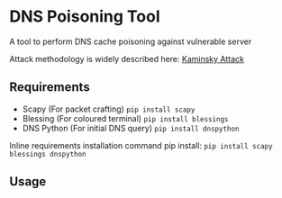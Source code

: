 # DNS Poisoning Tool
A tool to perform DNS cache poisoning against vulnerable server

Attack methodology is widely described here: [Kaminsky Attack](http://unixwiz.net/techtips/iguide-kaminsky-dns-vuln.html)

## Requirements
* Scapy (For packet crafting) `pip install scapy`
* Blessing (For coloured terminal) `pip install blessings`
* DNS Python (For initial DNS query)  `pip install dnspython`

Inline requirements installation command pip install:
```pip install scapy blessings dnspython```

## Usage
